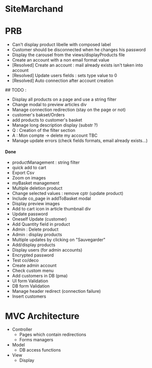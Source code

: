 # SiteMarchand

# PRB
* Can't display product libelle with composed label
* Customer should be disconnected when he changes his password
* Display the carousel from the views/displayProducts file
* Create an account with a non email format value
* [Resolved] Create an account : mail already exists isn't taken into account
* [Resolved] Update users fields : sets type value to 0 
* [Resolved] Auto connection after account creation


## TODO :
* Display all products on a page and use a string filter
* Change modal to preview articles div
* Manage connection redirection (stay on the page or not)
* customer's bakset/Orders
* add products to customer's basket
* Manage long description display (substr ?)
* Q : Creation of the filter section 
* A : Mon compte -> delete my account TBC
* Manage update errors (check fields formats, email already exists...)

#### Done
* productManagement : string filter
* quick add to cart
* Export Csv
* Zoom on images
* myBasket management
* Multiple deletion product
* Change selected values : remove cptr (update product)
* Include co_page in addToBasket modal
* Display preview images
* Add to cart icon in article thumbnail div
* Update password
* Oneself Update (customer)
* Add Quantity field in product
* Admin : Delete product
* Admin : display products
* Multiple updates by clicking on "Sauvegarder"
* Add/display products
* Display users (for admin accounts)
* Encrypted password
* Test co/deco
* Create admin account
* Check custom menu
* Add customers in DB (pma)
* UI form Validation
* DB form Validation
* Manage header redirect (connection failure) 
* Insert customers

# MVC Architecture
* Controller
	* Pages which contain redirections 
	* Forms managers
* Model
	* DB access functions
* View 
	* Display